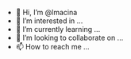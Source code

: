 - 👋 Hi, I’m @lmacina
- 👀 I’m interested in ...
- 🌱 I’m currently learning ...
- 💞️ I’m looking to collaborate on ...
- 📫 How to reach me ...

<!---
lmacina/lmacina is a ✨ special ✨ repository because its `README.md` (this file) appears on your GitHub profile.
You can click the Preview link to take a look at your changes.
--->
